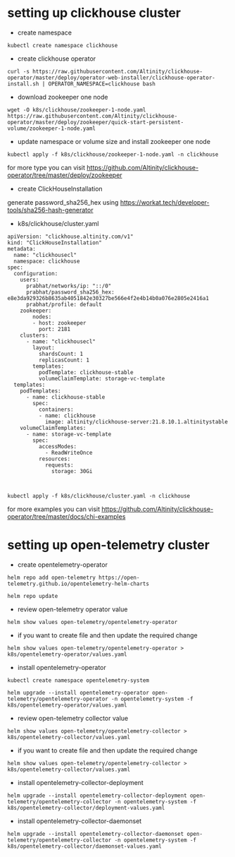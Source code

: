 # setting up clickhouse cluster

* create namespace
```
kubectl create namespace clickhouse

```
* create clickhouse operator

```
curl -s https://raw.githubusercontent.com/Altinity/clickhouse-operator/master/deploy/operator-web-installer/clickhouse-operator-install.sh | OPERATOR_NAMESPACE=clickhouse bash
```

* download zookeeper one node

```
wget -O k8s/clickhouse/zookeeper-1-node.yaml https://raw.githubusercontent.com/Altinity/clickhouse-operator/master/deploy/zookeeper/quick-start-persistent-volume/zookeeper-1-node.yaml

```
* update namespace or volume size and install zookeeper one node

```
kubectl apply -f k8s/clickhouse/zookeeper-1-node.yaml -n clickhouse
```

for more type you can visit https://github.com/Altinity/clickhouse-operator/tree/master/deploy/zookeeper

* create ClickHouseInstallation

generate password_sha256_hex using https://workat.tech/developer-tools/sha256-hash-generator
* k8s/clickhouse/cluster.yaml
```
apiVersion: "clickhouse.altinity.com/v1"
kind: "ClickHouseInstallation"
metadata:
  name: "clickhousecl"
  namespace: clickhouse
spec:
  configuration:
    users:
      prabhat/networks/ip: "::/0"
      prabhat/password_sha256_hex: e8e3da929326b8635ab4051842e30327be566e4f2e4b14b0a076e2805e2416a1 
      prabhat/profile: default
    zookeeper:
        nodes:
        - host: zookeeper
          port: 2181
    clusters:
      - name: "clickhousecl"
        layout:
          shardsCount: 1
          replicasCount: 1
        templates:
          podTemplate: clickhouse-stable
          volumeClaimTemplate: storage-vc-template
  templates:
    podTemplates:
      - name: clickhouse-stable
        spec:
          containers:
          - name: clickhouse
            image: altinity/clickhouse-server:21.8.10.1.altinitystable
    volumeClaimTemplates:
      - name: storage-vc-template
        spec:
          accessModes:
            - ReadWriteOnce
          resources:
            requests:
              storage: 30Gi



kubectl apply -f k8s/clickhouse/cluster.yaml -n clickhouse

```
for more examples you can visit 
https://github.com/Altinity/clickhouse-operator/tree/master/docs/chi-examples

# setting up open-telemetry cluster

* create opentelemetry-operator

```
helm repo add open-telemetry https://open-telemetry.github.io/opentelemetry-helm-charts

helm repo update

```
* review open-telemetry operator value

```
helm show values open-telemetry/opentelemetry-operator

```
* if you want to create file and then update the required change

```
helm show values open-telemetry/opentelemetry-operator > k8s/opentelemetry-operator/values.yaml

```
* install opentelemetry-operator
```
kubectl create namespace opentelemetry-system

helm upgrade --install opentelemetry-operator open-telemetry/opentelemetry-operator -n opentelemetry-system -f k8s/opentelemetry-operator/values.yaml

```
* review open-telemetry collector value

```
helm show values open-telemetry/opentelemetry-collector > k8s/opentelemetry-collector/values.yaml

```
* if you want to create file and then update the required change

```
helm show values open-telemetry/opentelemetry-collector > k8s/opentelemetry-collector/values.yaml

```
* install opentelemetry-collector-deployment

```
helm upgrade --install opentelemetry-collector-deployment open-telemetry/opentelemetry-collector -n opentelemetry-system -f k8s/opentelemetry-collector/deployment-values.yaml

```

* install opentelemetry-collector-daemonset

```
helm upgrade --install opentelemetry-collector-daemonset open-telemetry/opentelemetry-collector -n opentelemetry-system -f k8s/opentelemetry-collector/daemonset-values.yaml

```

